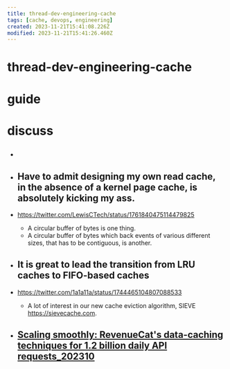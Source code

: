 ```yaml
---
title: thread-dev-engineering-cache
tags: [cache, devops, engineering]
created: 2023-11-21T15:41:08.226Z
modified: 2023-11-21T15:41:26.460Z
---
```


# thread-dev-engineering-cache

# guide

# discuss
- ## 

- ## Have to admit designing my own read cache, in the absence of a kernel page cache, is absolutely kicking my ass.
- https://twitter.com/LewisCTech/status/1761840475114479825
  - A circular buffer of bytes is one thing. 
  - A circular buffer of bytes which back events of various different sizes, that has to be contiguous, is another.

- ## It is great to lead the transition from LRU caches to FIFO-based caches
- https://twitter.com/1a1a11a/status/1744465104807088533
  - A lot of interest in our new cache eviction algorithm, SIEVE https://sievecache.com.

- ## [Scaling smoothly: RevenueCat's data-caching techniques for 1.2 billion daily API requests_202310](https://www.revenuecat.com/blog/engineering/data-caching-revenuecat/)
